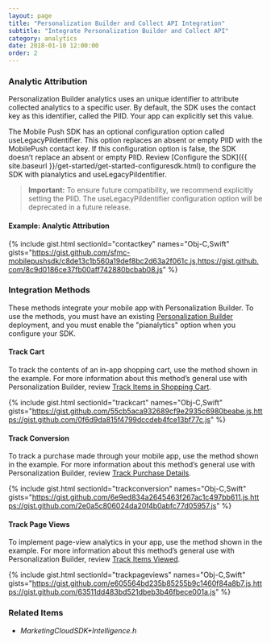 ```yaml
---
layout: page
title: "Personalization Builder and Collect API Integration"
subtitle: "Integrate Personalization Builder and Collect API"
category: analytics
date: 2018-01-10 12:00:00
order: 2
---
```


### Analytic Attribution

Personalization Builder analytics uses an unique identifier to attribute collected analytics to a specific user. By default, the SDK uses the contact key as this identifier, called the PIID. Your app can explicitly set this value.

The Mobile Push SDK has an optional configuration option called useLegacyPiIdentifier. This option replaces an absent or empty PIID with the MobilePush contact key. If this configuration option is false, the SDK doesn’t replace an absent or empty PIID. Review [Configure the SDK]({{ site.baseurl }}/get-started/get-started-configuresdk.html) to configure the SDK with pianalytics and useLegacyPiIdentifier.

> **Important:** To ensure future compatibility, we recommend explicitly setting the PIID. The useLegacyPiIdentifier configuration option will be deprecated in a future release.

#### Example: Analytic Attribution
{% include gist.html sectionId="contactkey" names="Obj-C,Swift" gists="https://gist.github.com/sfmc-mobilepushsdk/c8de13c1b560a19def8bc2d63a2f061c.js,https://gist.github.com/8c9d0186ce37fb00aff742880bcbab08.js" %}

### Integration Methods

These methods integrate your mobile app with Personalization Builder. To use the methods, you must have an existing [Personalization Builder](http://help.marketingcloud.com/en/documentation/personalization_builder) deployment, and you must enable the "pianalytics" option when you configure your SDK.

#### Track Cart

To track the contents of an in-app shopping cart, use the method shown in the example. For more information about this method’s general use with Personalization Builder, review [Track Items in Shopping Cart](https://help.salesforce.com/articleView?id=mc_ctc_track_cart.htm&type=5).

{% include gist.html sectionId="trackcart" names="Obj-C,Swift" gists="https://gist.github.com/55cb5aca932689cf9e2935c6980beabe.js,https://gist.github.com/0f6d9da815f4799dccdeb4fce13bf77c.js" %}

#### Track Conversion

To track a purchase made through your mobile app, use the method shown in the example. For more information about this method’s general use with Personalization Builder, review [Track Purchase Details](https://help.salesforce.com/articleView?id=mc_ctc_track_conversion.htm&type=5).

{% include gist.html sectionId="trackconversion" names="Obj-C,Swift" gists="https://gist.github.com/6e9ed834a2645463f267ac1c497bb611.js,https://gist.github.com/2e0a5c806024da20f4b0abfc77d05957.js" %}

#### Track Page Views

To implement page-view analytics in your app, use the method shown in the example. For more information about this method’s general use with Personalization Builder, review [Track Items Viewed](https://help.salesforce.com/articleView?id=mc_ctc_track_page_view.htm&type=5).

{% include gist.html sectionId="trackpageviews" names="Obj-C,Swift" gists="https://gist.github.com/e605564bd235b85255b9c1460f84a8b7.js,https://gist.github.com/63511dd483bd521dbeb3b46fbece001a.js" %}

### Related Items
* _MarketingCloudSDK+Intelligence.h_
